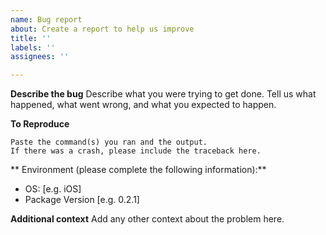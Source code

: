 ```yaml
---
name: Bug report
about: Create a report to help us improve
title: ''
labels: ''
assignees: ''

---
```


**Describe the bug**
Describe what you were trying to get done. Tell us what happened, what went wrong, and what you expected to happen.

**To Reproduce**
```
Paste the command(s) you ran and the output.
If there was a crash, please include the traceback here.
```

** Environment (please complete the following information):**
 - OS: [e.g. iOS]
 - Package Version [e.g. 0.2.1]

**Additional context**
Add any other context about the problem here.
